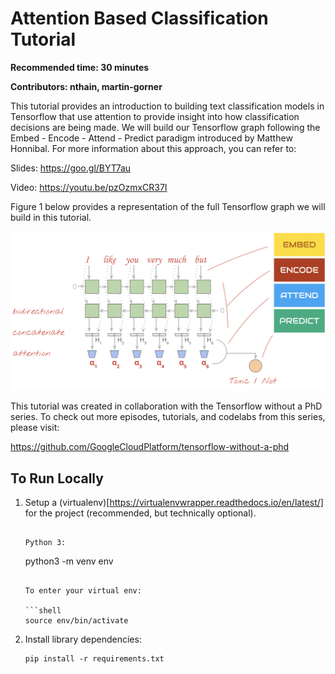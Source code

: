 # Attention Based Classification Tutorial

**Recommended time: 30 minutes**

**Contributors: nthain, martin-gorner**


This tutorial provides an introduction to building text classification models in Tensorflow that use attention to provide insight into how classification decisions are being made. We will build our Tensorflow graph following the Embed - Encode - Attend - Predict paradigm introduced by Matthew Honnibal. For more information about this approach, you can refer to:

Slides: https://goo.gl/BYT7au

Video: https://youtu.be/pzOzmxCR37I

Figure 1 below provides a representation of the full Tensorflow graph we will build in this tutorial.

![Figure 1](img/entire_model.png "Figure 1")

This tutorial was created in collaboration with the Tensorflow without a PhD series. To check out more episodes, tutorials, and codelabs from this series, please visit: 

https://github.com/GoogleCloudPlatform/tensorflow-without-a-phd


## To Run Locally

1.  Setup a (virtualenv)[https://virtualenvwrapper.readthedocs.io/en/latest/] for
    the project (recommended, but technically optional).
    ```

    Python 3:

    ```
    python3 -m venv env
    ```

    To enter your virtual env:

    ```shell
    source env/bin/activate
    ```

2.  Install library dependencies:

    ```shell
    pip install -r requirements.txt
    ```
    
